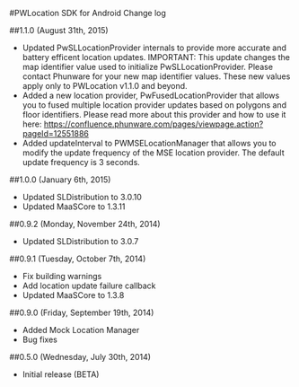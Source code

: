 #PWLocation SDK for Android Change log

##1.1.0 (August 31th, 2015)
 *  Updated PwSLLocationProvider internals to provide more accurate and battery efficent location updates.
    IMPORTANT: This update changes the map identifier value used to initialize PwSLLocationProvider. Please contact Phunware for your new map identifier values. These new values apply only to PWLocation v1.1.0 and beyond.
 *  Added a new location provider, PwFusedLocationProvider that allows you to fused multiple location provider updates based on polygons and floor identifiers. Please read more about this provider and how to use it here: https://confluence.phunware.com/pages/viewpage.action?pageId=12551886
 *  Added updateInterval to PWMSELocationManager that allows you to modify the update frequency of the MSE location provider. The default update frequency is 3 seconds.

##1.0.0 (January 6th, 2015)
 * Updated SLDistribution to 3.0.10
 * Updated MaaSCore to 1.3.11

##0.9.2 (Monday, November 24th, 2014)
 * Updated SLDistribution to 3.0.7

##0.9.1 (Tuesday, October 7th, 2014)
 * Fix building warnings
 * Add location update failure callback
 * Updated MaaSCore to 1.3.8

##0.9.0 (Friday, September 19th, 2014)
 * Added Mock Location Manager
 * Bug fixes

##0.5.0 (Wednesday, July 30th, 2014)
 * Initial release (BETA)
